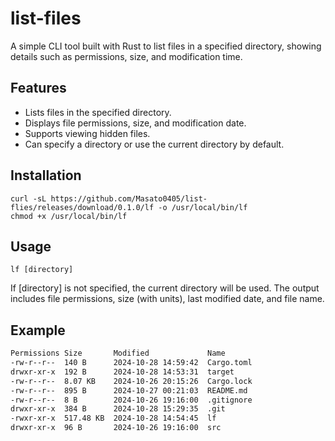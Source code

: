 # list-files

A simple CLI tool built with Rust to list files in a specified directory, showing details such as permissions, size, and modification time.

## Features
- Lists files in the specified directory.
- Displays file permissions, size, and modification date.
- Supports viewing hidden files.
- Can specify a directory or use the current directory by default.

## Installation
```
curl -sL https://github.com/Masato0405/list-flies/releases/download/0.1.0/lf -o /usr/local/bin/lf
chmod +x /usr/local/bin/lf
```

## Usage
`lf [directory]`

If [directory] is not specified, the current directory will be used.
The output includes file permissions, size (with units), last modified date, and file name.

## Example

```bash
Permissions Size       Modified             Name
-rw-r--r--  140 B      2024-10-28 14:59:42  Cargo.toml
drwxr-xr-x  192 B      2024-10-28 14:53:31  target
-rw-r--r--  8.07 KB    2024-10-26 20:15:26  Cargo.lock
-rw-r--r--  895 B      2024-10-27 00:21:03  README.md
-rw-r--r--  8 B        2024-10-26 19:16:00  .gitignore
drwxr-xr-x  384 B      2024-10-28 15:29:35  .git
-rwxr-xr-x  517.48 KB  2024-10-28 14:54:45  lf
drwxr-xr-x  96 B       2024-10-26 19:16:00  src
```
